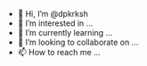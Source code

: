 - 👋 Hi, I’m @dpkrksh
- 👀 I’m interested in ...
- 🌱 I’m currently learning ...
- 💞️ I’m looking to collaborate on ...
- 📫 How to reach me ...

<!---
dpkrksh/dpkrksh is a ✨ special ✨ repository because its `README.md` (this file) appears on your GitHub profile.
You can click the Preview link to take a look at your changes.
--->
